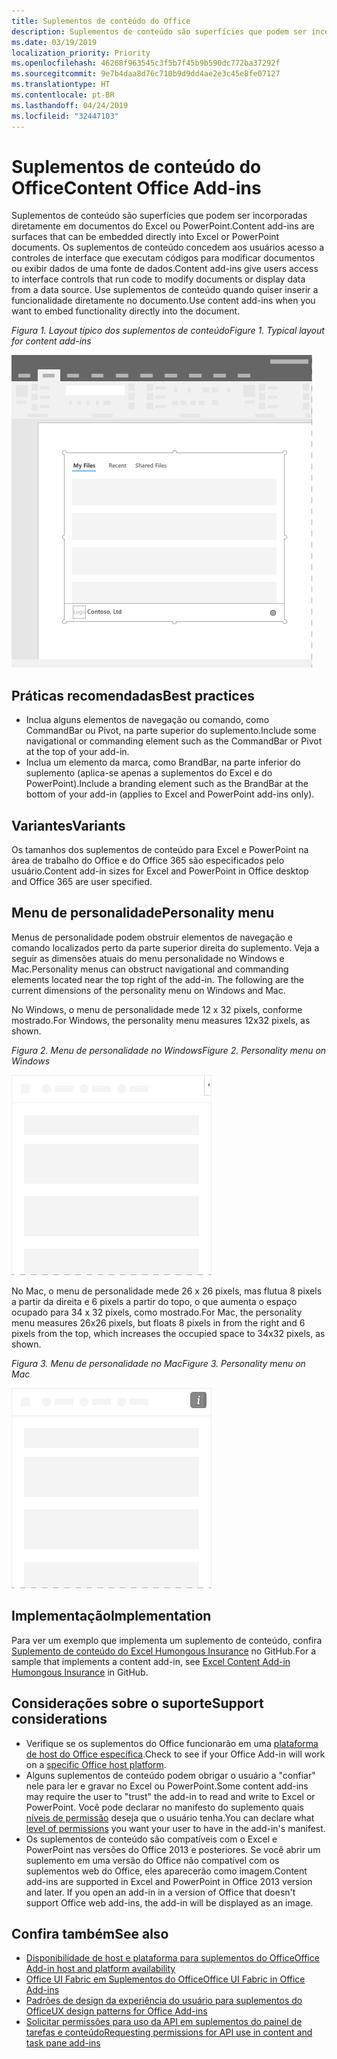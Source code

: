 ```yaml
---
title: Suplementos de conteúdo do Office
description: Suplementos de conteúdo são superfícies que podem ser incorporadas diretamente em documentos do Excel ou do PowerPoint que concedem aos usuários acesso a controles de interface que executam códigos para modificar documentos ou exibir dados de uma fonte de dados.
ms.date: 03/19/2019
localization_priority: Priority
ms.openlocfilehash: 46268f963545c3f5b7f45b9b590dc772ba37292f
ms.sourcegitcommit: 9e7b4daa8d76c710b9d9dd4ae2e3c45e8fe07127
ms.translationtype: HT
ms.contentlocale: pt-BR
ms.lasthandoff: 04/24/2019
ms.locfileid: "32447103"
---
```

# <a name="content-office-add-ins"></a><span data-ttu-id="f0c49-103">Suplementos de conteúdo do Office</span><span class="sxs-lookup"><span data-stu-id="f0c49-103">Content Office Add-ins</span></span>

<span data-ttu-id="f0c49-104">Suplementos de conteúdo são superfícies que podem ser incorporadas diretamente em documentos do Excel ou PowerPoint.</span><span class="sxs-lookup"><span data-stu-id="f0c49-104">Content add-ins are surfaces that can be embedded directly into Excel or PowerPoint documents.</span></span> <span data-ttu-id="f0c49-105">Os suplementos de conteúdo concedem aos usuários acesso a controles de interface que executam códigos para modificar documentos ou exibir dados de uma fonte de dados.</span><span class="sxs-lookup"><span data-stu-id="f0c49-105">Content add-ins give users access to interface controls that run code to modify documents or display data from a data source.</span></span> <span data-ttu-id="f0c49-106">Use suplementos de conteúdo quando quiser inserir a funcionalidade diretamente no documento.</span><span class="sxs-lookup"><span data-stu-id="f0c49-106">Use content add-ins when you want to embed functionality directly into the document.</span></span>  

<span data-ttu-id="f0c49-107">*Figura 1. Layout típico dos suplementos de conteúdo*</span><span class="sxs-lookup"><span data-stu-id="f0c49-107">*Figure 1. Typical layout for content add-ins*</span></span>

![Imagem de exemplo exibindo um layout típico de suplementos de conteúdo.](../images/overview-with-app-content.png)

## <a name="best-practices"></a><span data-ttu-id="f0c49-109">Práticas recomendadas</span><span class="sxs-lookup"><span data-stu-id="f0c49-109">Best practices</span></span>

- <span data-ttu-id="f0c49-110">Inclua alguns elementos de navegação ou comando, como CommandBar ou Pivot, na parte superior do suplemento.</span><span class="sxs-lookup"><span data-stu-id="f0c49-110">Include some navigational or commanding element such as the CommandBar or Pivot at the top of your add-in.</span></span>
- <span data-ttu-id="f0c49-111">Inclua um elemento da marca, como BrandBar, na parte inferior do suplemento (aplica-se apenas a suplementos do Excel e do PowerPoint).</span><span class="sxs-lookup"><span data-stu-id="f0c49-111">Include a branding element such as the BrandBar at the bottom of your add-in (applies to Excel and PowerPoint add-ins only).</span></span>

## <a name="variants"></a><span data-ttu-id="f0c49-112">Variantes</span><span class="sxs-lookup"><span data-stu-id="f0c49-112">Variants</span></span>

<span data-ttu-id="f0c49-113">Os tamanhos dos suplementos de conteúdo para Excel e PowerPoint na área de trabalho do Office e do Office 365 são especificados pelo usuário.</span><span class="sxs-lookup"><span data-stu-id="f0c49-113">Content add-in sizes for Excel and PowerPoint in Office desktop and Office 365 are user specified.</span></span>

## <a name="personality-menu"></a><span data-ttu-id="f0c49-114">Menu de personalidade</span><span class="sxs-lookup"><span data-stu-id="f0c49-114">Personality menu</span></span>

<span data-ttu-id="f0c49-p102">Menus de personalidade podem obstruir elementos de navegação e comando localizados perto da parte superior direita do suplemento. Veja a seguir as dimensões atuais do menu personalidade no Windows e Mac.</span><span class="sxs-lookup"><span data-stu-id="f0c49-p102">Personality menus can obstruct navigational and commanding elements located near the top right of the add-in. The following are the current dimensions of the personality menu on Windows and Mac.</span></span>

<span data-ttu-id="f0c49-117">No Windows, o menu de personalidade mede 12 x 32 pixels, conforme mostrado.</span><span class="sxs-lookup"><span data-stu-id="f0c49-117">For Windows, the personality menu measures 12x32 pixels, as shown.</span></span>

<span data-ttu-id="f0c49-118">*Figura 2. Menu de personalidade no Windows*</span><span class="sxs-lookup"><span data-stu-id="f0c49-118">*Figure 2. Personality menu on Windows*</span></span> 

![Imagem mostrando o menu do personalidade na área de trabalho do Windows](../images/personality-menu-win.png)


<span data-ttu-id="f0c49-120">No Mac, o menu de personalidade mede 26 x 26 pixels, mas flutua 8 pixels a partir da direita e 6 pixels a partir do topo, o que aumenta o espaço ocupado para 34 x 32 pixels, como mostrado.</span><span class="sxs-lookup"><span data-stu-id="f0c49-120">For Mac, the personality menu measures 26x26 pixels, but floats 8 pixels in from the right and 6 pixels from the top, which increases the occupied space to 34x32 pixels, as shown.</span></span>

<span data-ttu-id="f0c49-121">*Figura 3. Menu de personalidade no Mac*</span><span class="sxs-lookup"><span data-stu-id="f0c49-121">*Figure 3. Personality menu on Mac*</span></span>

![Imagem mostrando o menu de personalidade na área de trabalho do Mac](../images/personality-menu-mac.png)

## <a name="implementation"></a><span data-ttu-id="f0c49-123">Implementação</span><span class="sxs-lookup"><span data-stu-id="f0c49-123">Implementation</span></span>

<span data-ttu-id="f0c49-124">Para ver um exemplo que implementa um suplemento de conteúdo, confira [Suplemento de conteúdo do Excel Humongous Insurance](https://github.com/OfficeDev/Excel-Content-Add-in-Humongous-Insurance) no GitHub.</span><span class="sxs-lookup"><span data-stu-id="f0c49-124">For a sample that implements a content add-in, see [Excel Content Add-in Humongous Insurance](https://github.com/OfficeDev/Excel-Content-Add-in-Humongous-Insurance) in GitHub.</span></span>

## <a name="support-considerations"></a><span data-ttu-id="f0c49-125">Considerações sobre o suporte</span><span class="sxs-lookup"><span data-stu-id="f0c49-125">Support considerations</span></span>

- <span data-ttu-id="f0c49-126">Verifique se os suplementos do Office funcionarão em uma [plataforma de host do Office específica](/office/dev/add-ins/overview/office-add-in-availability).</span><span class="sxs-lookup"><span data-stu-id="f0c49-126">Check to see if your Office Add-in will work on a [specific Office host platform](/office/dev/add-ins/overview/office-add-in-availability).</span></span> 
- <span data-ttu-id="f0c49-127">Alguns suplementos de conteúdo podem obrigar o usuário a "confiar" nele para ler e gravar no Excel ou PowerPoint.</span><span class="sxs-lookup"><span data-stu-id="f0c49-127">Some content add-ins may require the user to "trust" the add-in to read and write to Excel or PowerPoint.</span></span> <span data-ttu-id="f0c49-128">Você pode declarar no manifesto do suplemento quais [níveis de permissão](/office/dev/add-ins/develop/requesting-permissions-for-api-use-in-content-and-task-pane-add-ins) deseja que o usuário tenha.</span><span class="sxs-lookup"><span data-stu-id="f0c49-128">You can declare what [level of permissions](/office/dev/add-ins/develop/requesting-permissions-for-api-use-in-content-and-task-pane-add-ins) you want your user to have in the add-in's manifest.</span></span>  
- <span data-ttu-id="f0c49-p104">Os suplementos de conteúdo são compatíveis com o Excel e PowerPoint nas versões do Office 2013 e posteriores. Se você abrir um suplemento em uma versão do Office não compatível com os suplementos web do Office, eles aparecerão como imagem.</span><span class="sxs-lookup"><span data-stu-id="f0c49-p104">Content add-ins are supported in Excel and PowerPoint in Office 2013 version and later. If you open an add-in in a version of Office that doesn't support Office web add-ins, the add-in will be displayed as an image.</span></span>

## <a name="see-also"></a><span data-ttu-id="f0c49-131">Confira também</span><span class="sxs-lookup"><span data-stu-id="f0c49-131">See also</span></span>

- [<span data-ttu-id="f0c49-132">Disponibilidade de host e plataforma para suplementos do Office</span><span class="sxs-lookup"><span data-stu-id="f0c49-132">Office Add-in host and platform availability</span></span>](/office/dev/add-ins/overview/office-add-in-availability)
- [<span data-ttu-id="f0c49-133">Office UI Fabric em Suplementos do Office</span><span class="sxs-lookup"><span data-stu-id="f0c49-133">Office UI Fabric in Office Add-ins</span></span>](/office/dev/add-ins/design/office-ui-fabric)
- [<span data-ttu-id="f0c49-134">Padrões de design da experiência do usuário para suplementos do Office</span><span class="sxs-lookup"><span data-stu-id="f0c49-134">UX design patterns for Office Add-ins</span></span>](/office/dev/add-ins/design/ux-design-pattern-templates)
- [<span data-ttu-id="f0c49-135">Solicitar permissões para uso da API em suplementos do painel de tarefas e conteúdo</span><span class="sxs-lookup"><span data-stu-id="f0c49-135">Requesting permissions for API use in content and task pane add-ins</span></span>](/office/dev/add-ins/develop/requesting-permissions-for-api-use-in-content-and-task-pane-add-ins)
